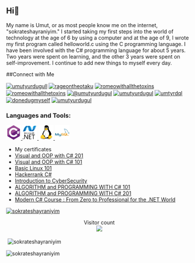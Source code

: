 ## Hi👋 
My name is Umut, or as most people know me on the internet, "sokrateshayraniyim." I started taking my first steps into the world of technology at the age of 6 by using a computer and at the age of 9, I wrote my first program called helloworld.c using the C programming language. I have been involved with the C# programming language for about 5 years. Two years were spent on learning, and the other 3 years were spent on self-improvement. I continue to add new things to myself every day.

##Connect with Me

<p align="left">
<a href="https://instagram.com/umutyurdugull" target="blank"><img align="center" src="https://raw.githubusercontent.com/rahuldkjain/github-profile-readme-generator/master/src/images/icons/Social/instagram.svg" alt="umutyurdugull" height="30" width="40" /></a>
<a href="https://codepen.io/rageontheotaku" target="blank"><img align="center" src="https://raw.githubusercontent.com/rahuldkjain/github-profile-readme-generator/master/src/images/icons/Social/codepen.svg" alt="rageontheotaku" height="30" width="40" /></a>
<a href="https://stackoverflow.com/users/romeowithallthetoxins" target="blank"><img align="center" src="https://raw.githubusercontent.com/rahuldkjain/github-profile-readme-generator/master/src/images/icons/Social/stack-overflow.svg" alt="romeowithallthetoxins" height="30" width="40" /></a>
<a href="https://codesandbox.com/romeowithallthetoxins" target="blank"><img align="center" src="https://raw.githubusercontent.com/rahuldkjain/github-profile-readme-generator/master/src/images/icons/Social/codesandbox.svg" alt="romeowithallthetoxins" height="30" width="40" /></a>
<a href="https://hashnode.com/@umutyurdugul" target="blank"><img align="center" src="https://raw.githubusercontent.com/rahuldkjain/github-profile-readme-generator/master/src/images/icons/Social/hashnode.svg" alt="@umutyurdugul" height="30" width="40" /></a>
<a href="https://www.codechef.com/users/umutyurdugul" target="blank"><img align="center" src="https://cdn.jsdelivr.net/npm/simple-icons@3.1.0/icons/codechef.svg" alt="umutyurdugul" height="30" width="40" /></a>
<a href="https://www.hackerrank.com/umtyrdql" target="blank"><img align="center" src="https://raw.githubusercontent.com/rahuldkjain/github-profile-readme-generator/master/src/images/icons/Social/hackerrank.svg" alt="umtyrdql" height="30" width="40" /></a>
<a href="https://www.leetcode.com/donedugmyself" target="blank"><img align="center" src="https://raw.githubusercontent.com/rahuldkjain/github-profile-readme-generator/master/src/images/icons/Social/leet-code.svg" alt="donedugmyself" height="30" width="40" /></a>
<a href="https://www.topcoder.com/members/umutyurdugul" target="blank"><img align="center" src="https://raw.githubusercontent.com/rahuldkjain/github-profile-readme-generator/master/src/images/icons/Social/topcoder.svg" alt="umutyurdugul" height="30" width="40" /></a>
</p>



<h3 align="left">Languages and Tools:</h3>
 <a href="https://www.w3schools.com/cs/" target="_blank" rel="noreferrer"> <img src="https://raw.githubusercontent.com/devicons/devicon/master/icons/csharp/csharp-original.svg" alt="csharp" width="40" height="40"/> </a> <a href="https://dotnet.microsoft.com/" target="_blank" rel="noreferrer"> <img src="https://raw.githubusercontent.com/devicons/devicon/master/icons/dot-net/dot-net-original-wordmark.svg" alt="dotnet" width="40" height="40"/> </a> <a href="https://www.linux.org/" target="_blank" rel="noreferrer"> <img src="https://raw.githubusercontent.com/devicons/devicon/master/icons/linux/linux-original.svg" alt="linux" width="40" height="40"/> </a> <a href="https://www.mysql.com/" target="_blank" rel="noreferrer"> <img src="https://raw.githubusercontent.com/devicons/devicon/master/icons/mysql/mysql-original-wordmark.svg" alt="mysql" width="40" height="40"/> </a> </p>

- My certificates 
- [Visual and OOP with C# 201](https://gelecegiyazanlar.turkcell.com.tr/certificate/dWlkMjQxMzI5Y2lkNDYwMDBxaWQxNDZlbmQ=)
- [Visual and OOP with C# 101](https://gelecegiyazanlar.turkcell.com.tr/certificate/dWlkMjQxMzI5Y2lkNDU5OTlxaWQxNDVlbmQ=)
- [Basic Linux 101 ](https://gelecegiyazanlar.turkcell.com.tr/certificate/dWlkMjQxMzI5Y2lkMzUycWlkOTdlbmQ=)
- [Hackerrank C#](https://www.hackerrank.com/certificates/bab79d5d7a4b)
- [Introduction to CyberSecurity](https://gelecegiyazanlar.turkcell.com.tr/certificate/dWlkMjQxMzI5Y2lkNDU4MDNxaWQxNDRlbmQ=)
- [ALGORITHM and PROGRAMMING WITH C# 101](https://gelecegiyazanlar.turkcell.com.tr/certificate/dWlkMjQxMzI5Y2lkMzYwNDBxaWQxMjVlbmQ=)
- [ALGORITHM and PROGRAMMING WITH C# 201](https://gelecegiyazanlar.turkcell.com.tr/certificate/dWlkMjQxMzI5Y2lkMzYwNDFxaWQxMjZlbmQ=)
- [Modern C# Course : From Zero to Professional for the .NET World](https://www.udemy.com/certificate/UC-a1d8894a-4734-457f-b027-f65bdf797bf9/)

<p align="left"> <a href="https://github.com/ryo-ma/github-profile-trophy"><img src="https://github-profile-trophy.vercel.app/?username=sokrateshayraniyim" alt="sokrateshayraniyim" /></a> </p>
<p align="left">
</p>
<p align="center"> 
  Visitor count<br>
  <img src="https://profile-counter.glitch.me/sokrateshayraniyim/count.svg" />
</p>
<p>&nbsp;<img align="center" src="https://github-readme-stats.vercel.app/api?username=sokrateshayraniyim&show_icons=true&locale=en" alt="sokrateshayraniyim" /></p>
<p><img align="center" src="https://github-readme-streak-stats.herokuapp.com/?user=sokrateshayraniyim&" alt="sokrateshayraniyim" /></p>
<p align="left">
</p>
